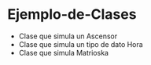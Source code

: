 # Ejemplo-de-Clases
- Clase que simula un Ascensor
- Clase que simula un tipo de dato Hora
- Clase que simula Matrioska

